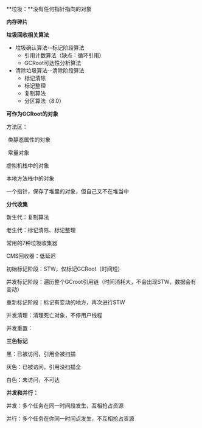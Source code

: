 **垃圾：**没有任何指针指向的对象



**内存碎片**



**垃圾回收相关算法**

- 垃圾确认算法--标记阶段算法
  - 引用计数算法（缺点：循环引用）
  - GCRoot可达性分析算法
- 清除垃圾算法--清除阶段算法
  - 标记清除
  - 标记整理
  - 复制算法
  - 分区算法（8.0）



**可作为GCRoot的对象**

方法区：

​	类静态属性的对象

​	常量对象

虚拟机栈中的对象

本地方法栈中的对象



一个指针，保存了堆里的对象，但自己又不在堆当中



**分代收集**

新生代：复制算法

老生代：标记清除、标记整理



常用的7种垃圾收集器

CMS回收器：低延迟

初始标记阶段：STW，仅标记GCRoot（时间短）

并发标记阶段：遍历整个GCroot引用链（时间消耗大，不会出现STW，数据会有变动）

重新标记阶段：标记有变动的地方，再次进行STW

并发清理：清理死亡对象，不停用户线程

并发重置：



**三色标记**

黑：已被访问，引用全被扫描

灰色：已被访问，引用没扫描全

白色：未访问，不可达



**并发和并行：**

并发：多个任务在同一时间段发生，互相抢占资源

并行：多个任务在你同一时间点发生，不互相抢占资源





